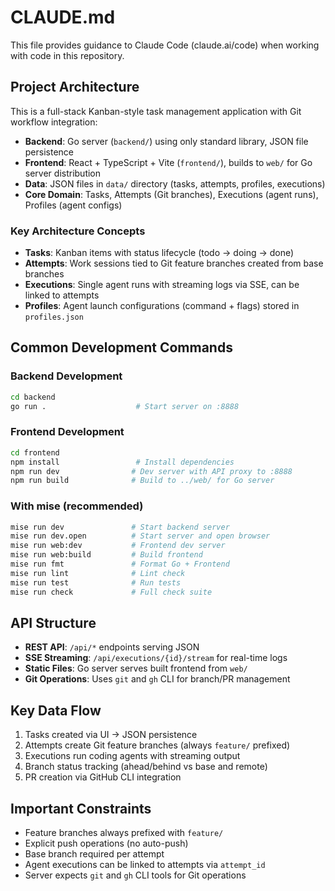 # CLAUDE.md

This file provides guidance to Claude Code (claude.ai/code) when working with code in this repository.

## Project Architecture

This is a full-stack Kanban-style task management application with Git workflow integration:

- **Backend**: Go server (`backend/`) using only standard library, JSON file persistence
- **Frontend**: React + TypeScript + Vite (`frontend/`), builds to `web/` for Go server distribution
- **Data**: JSON files in `data/` directory (tasks, attempts, profiles, executions)
- **Core Domain**: Tasks, Attempts (Git branches), Executions (agent runs), Profiles (agent configs)

### Key Architecture Concepts

- **Tasks**: Kanban items with status lifecycle (todo → doing → done)
- **Attempts**: Work sessions tied to Git feature branches created from base branches
- **Executions**: Single agent runs with streaming logs via SSE, can be linked to attempts
- **Profiles**: Agent launch configurations (command + flags) stored in `profiles.json`

## Common Development Commands

### Backend Development
```bash
cd backend
go run .                    # Start server on :8888
```

### Frontend Development
```bash
cd frontend
npm install                 # Install dependencies
npm run dev                # Dev server with API proxy to :8888
npm run build              # Build to ../web/ for Go server
```

### With mise (recommended)
```bash
mise run dev               # Start backend server
mise run dev.open          # Start server and open browser
mise run web:dev           # Frontend dev server
mise run web:build         # Build frontend
mise run fmt               # Format Go + Frontend
mise run lint              # Lint check
mise run test              # Run tests
mise run check             # Full check suite
```

## API Structure

- **REST API**: `/api/*` endpoints serving JSON
- **SSE Streaming**: `/api/executions/{id}/stream` for real-time logs
- **Static Files**: Go server serves built frontend from `web/`
- **Git Operations**: Uses `git` and `gh` CLI for branch/PR management

## Key Data Flow

1. Tasks created via UI → JSON persistence
2. Attempts create Git feature branches (always `feature/` prefixed)  
3. Executions run coding agents with streaming output
4. Branch status tracking (ahead/behind vs base and remote)
5. PR creation via GitHub CLI integration

## Important Constraints

- Feature branches always prefixed with `feature/`
- Explicit push operations (no auto-push)
- Base branch required per attempt
- Agent executions can be linked to attempts via `attempt_id`
- Server expects `git` and `gh` CLI tools for Git operations